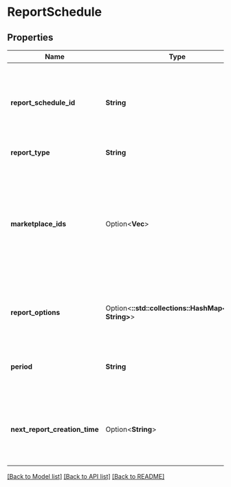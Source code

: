 # ReportSchedule

## Properties

Name | Type | Description | Notes
------------ | ------------- | ------------- | -------------
**report_schedule_id** | **String** | The identifier for the report schedule. This identifier is unique only in combination with a seller ID. | 
**report_type** | **String** | The report type. | 
**marketplace_ids** | Option<**Vec<String>**> | A list of marketplace identifiers. The report document's contents will contain data for all of the specified marketplaces, unless the report type indicates otherwise. | [optional]
**report_options** | Option<**::std::collections::HashMap<String, String>**> | Additional information passed to reports. This varies by report type. | [optional]
**period** | **String** | An ISO 8601 period value that indicates how often a report should be created. | 
**next_report_creation_time** | Option<**String**> | The date and time when the schedule will create its next report, in ISO 8601 date time format. | [optional]

[[Back to Model list]](../README.md#documentation-for-models) [[Back to API list]](../README.md#documentation-for-api-endpoints) [[Back to README]](../README.md)


